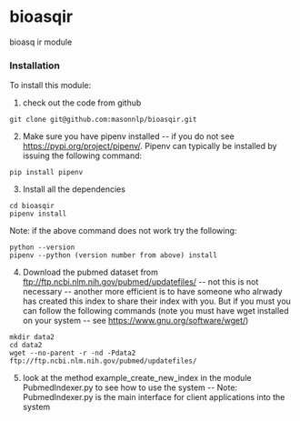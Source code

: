 # bioasqir
bioasq ir module

### Installation
To install this module:

1. check out the code from github

```
git clone git@github.com:masonnlp/bioasqir.git

```

2. Make sure you have pipenv installed -- if you do not see https://pypi.org/project/pipenv/. Pipenv can typically be installed by issuing the following command:

```
pip install pipenv
```

3. Install all the dependencies
```
cd bioasqir
pipenv install
```
Note: if the above command does not work try the following:
```
python --version
pipenv --python (version number from above) install
```

4. Download the pubmed dataset from ftp://ftp.ncbi.nlm.nih.gov/pubmed/updatefiles/ -- not this is not necessary -- another more efficient is to have someone who alrwady has created this index to share their index with you. But if you must you can follow the following commands (note you must have wget installed on your system -- see https://www.gnu.org/software/wget/)
```
mkdir data2
cd data2
wget --no-parent -r -nd -Pdata2 ftp://ftp.ncbi.nlm.nih.gov/pubmed/updatefiles/
```
5. look at the method example_create_new_index in the module PubmedIndexer.py to see how to use the system -- Note: PubmedIndexer.py is the main interface for client applications into the system 

